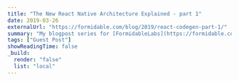 ```yaml
---
title: "The New React Native Architecture Explained - part 1"
date: 2019-03-26
externalUrl: "https://formidable.com/blog/2019/react-codegen-part-1/"
summary: "My blogpost series for [FormidableLabs](https://formidable.com). This article got also translated in [Korean](https://medium.com/react-native-seoul/%EC%83%88%EB%A1%9C%EC%9A%B4-react-native-%EC%95%84%ED%82%A4%ED%85%8D%EC%B3%90-%EC%84%A4%EB%AA%85-a80a60ec04d7)."
tags: ["Guest Post"]
showReadingTime: false
_build:
  render: "false"
  list: "local"
---
```


